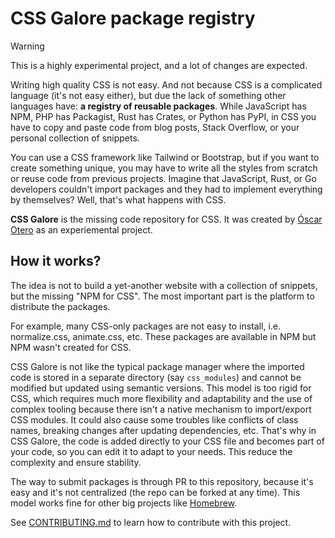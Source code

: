 # CSS Galore package registry

> [!warning]
>
> This is a highly experimental project, and a lot of changes are expected.

Writing high quality CSS is not easy. And not because CSS is a complicated
language (it's not easy either), but due the lack of something other languages
have: **a registry of reusable packages**. While JavaScript has NPM, PHP has
Packagist, Rust has Crates, or Python has PyPI, in CSS you have to copy and
paste code from blog posts, Stack Overflow, or your personal collection of
snippets.

You can use a CSS framework like Tailwind or Bootstrap, but if you want to
create something unique, you may have to write all the styles from scratch or
reuse code from previous projects. Imagine that JavaScript, Rust, or Go
developers couldn't import packages and they had to implement everything by
themselves? Well, that's what happens with CSS.

**CSS Galore** is the missing code repository for CSS. It was created by
[Óscar Otero](https://oscarotero.com) as an experiemental project.

## How it works?

The idea is not to build a yet-another website with a collection of snippets,
but the missing "NPM for CSS". The most important part is the platform to
distribute the packages.

For example, many CSS-only packages are not easy to install, i.e. normalize.css,
animate.css, etc. These packages are available in NPM but NPM wasn't created for
CSS.

CSS Galore is not like the typical package manager where the imported code is
stored in a separate directory (say `css_modules`) and cannot be modified but
updated using semantic versions. This model is too rigid for CSS, which requires
much more flexibility and adaptability and the use of complex tooling because
there isn't a native mechanism to import/export CSS modules. It could also cause
some troubles like conflicts of class names, breaking changes after updating
dependencies, etc. That's why in CSS Galore, the code is added directly to your
CSS file and becomes part of your code, so you can edit it to adapt to your
needs. This reduce the complexity and ensure stability.

The way to submit packages is through PR to this repository, because it's easy
and it's not centralized (the repo can be forked at any time). This model works
fine for other big projects like
[Homebrew](https://github.com/Homebrew/homebrew-core).

See [CONTRIBUTING.md](CONTRIBUTING.md) to learn how to contribute with this
project.
